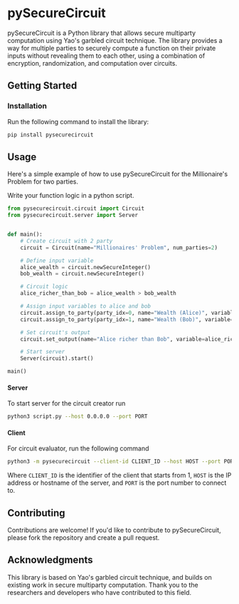 # pySecureCircuit

pySecureCircuit is a Python library that allows secure multiparty computation using Yao's garbled circuit technique. The library provides a way for multiple parties to securely compute a function on their private inputs without revealing them to each other, using a combination of encryption, randomization, and computation over circuits.

## Getting Started

### Installation

Run the following command to install the library: 
```sh
pip install pysecurecircuit
```

## Usage

Here's a simple example of how to use pySecureCircuit for the Millionaire's Problem for two parties.

Write your function logic in a python script.

```python
from pysecurecircuit.circuit import Circuit
from pysecurecircuit.server import Server


def main():
    # Create circuit with 2 party
    circuit = Circuit(name="Millionaires' Problem", num_parties=2)

    # Define input variable
    alice_wealth = circuit.newSecureInteger()
    bob_wealth = circuit.newSecureInteger()

    # Circuit logic
    alice_richer_than_bob = alice_wealth > bob_wealth

    # Assign input variables to alice and bob
    circuit.assign_to_party(party_idx=0, name="Wealth (Alice)", variable=alice_wealth)
    circuit.assign_to_party(party_idx=1, name="Wealth (Bob)", variable=bob_wealth)

    # Set circuit's output
    circuit.set_output(name="Alice richer than Bob", variable=alice_richer_than_bob)

    # Start server
    Server(circuit).start()

main()
```

#### Server

To start server for the circuit creator run

```sh
python3 script.py --host 0.0.0.0 --port PORT
```

#### Client

For circuit evaluator, run the following command

```sh
python3 -m pysecurecircuit --client-id CLIENT_ID --host HOST --port PORT
```

Where `CLIENT_ID` is the identifier of the client that starts from 1, `HOST` is the IP address or hostname of the server, and `PORT` is the port number to connect to.

## Contributing

Contributions are welcome! If you'd like to contribute to pySecureCircuit, please fork the repository and create a pull request.

## Acknowledgments

This library is based on Yao's garbled circuit technique, and builds on existing work in secure multiparty computation. Thank you to the researchers and developers who have contributed to this field.
